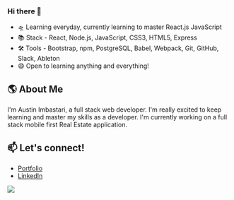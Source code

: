 ### Hi there 👋

- 🛸 Learning everyday, currently learning to master React.js JavaScript
- 📚 Stack - React, Node.js, JavaScript, CSS3, HTML5, Express
- 🛠 Tools -  Bootstrap, npm, PostgreSQL, Babel, Webpack, Git, GitHub, Slack, Ableton
- 😄 Open to learning anything and everything!
## 🌎 About Me
I'm Austin Imbastari, a full stack web developer. I'm really excited to keep learning and master my skills as a developer. I'm currently working on a full stack mobile first Real Estate application. 
## 📫 Let's connect!
- [Portfolio]()
- [LinkedIn](https://www.linkedin.com/in/austin-imbastari/)

<img src="https://github-readme-stats.vercel.app/api?username=Austin-Imbastari&&show_icons=true&title_color=ffffff&icon_color=bb2acf&text_color=daf7dc&bg_color=151515">
